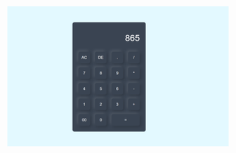 ![imageallt](https://github.com/vshnvanand/just-a-simple-calculator/blob/d001b556d7a0efda1783386c98ab176fcc4820f4/image.png)
